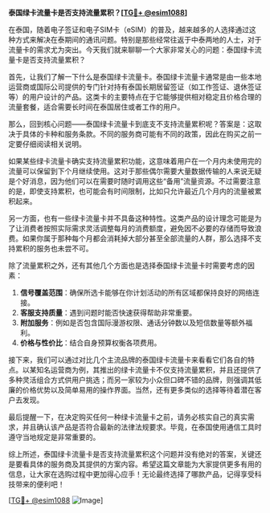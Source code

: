 **泰国绿卡流量卡是否支持流量累积？[[TG💪+ @esim1088](https://t.me/s/esim1088)]**

在泰国，随着电子签证和电子SIM卡（eSIM）的普及，越来越多的人选择通过这种方式来解决在泰期间的通讯问题。特别是那些经常往返于中泰两地的人士，对于流量卡的需求尤为突出。今天我们就来聊聊一个大家非常关心的问题：泰国绿卡流量卡是否支持流量累积？

首先，让我们了解一下什么是泰国绿卡流量卡。泰国绿卡流量卡通常是由一些本地运营商或国际公司提供的专门针对持有泰国长期居留签证（如工作签证、退休签证等）的用户设计的产品。这类卡的主要特点在于它能够提供相对稳定且价格合理的流量套餐，适合需要长时间在泰国居住或者工作的用户。

那么，回到核心问题——泰国绿卡流量卡到底支不支持流量累积呢？答案是：这取决于具体的卡种和服务条款。不同的服务商可能有不同的政策，因此在购买之前一定要仔细阅读相关说明。

如果某些绿卡流量卡确实支持流量累积功能，这意味着用户在一个月内未使用完的流量可以保留到下个月继续使用。这对于那些偶尔需要大量数据传输的人来说无疑是个好消息，因为他们可以在需要时随时调用这些“备用”流量资源。不过需要注意的是，即使支持累积，也可能会有时间限制，比如只允许最近几个月内的流量被累积起来。

另一方面，也有一些绿卡流量卡并不具备这种特性。这类产品的设计理念可能是为了让消费者按照实际需求灵活调整每月的消费额度，避免因不必要的存储而导致浪费。如果你属于那种每个月都会消耗掉大部分甚至全部流量的人群，那么选择不支持累积的服务也未尝不可。

除了流量累积之外，还有其他几个方面也是选择泰国绿卡流量卡时需要考虑的因素：

1. **信号覆盖范围**：确保所选卡能够在你计划活动的所有区域都保持良好的网络连接。
2. **客服支持质量**：遇到问题时能否快速获得帮助非常重要。
3. **附加服务**：例如是否包含国际漫游权限、通话分钟数以及短信数量等额外福利。
4. **价格与性价比**：结合自身预算权衡各项费用。

接下来，我们可以通过对比几个主流品牌的泰国绿卡流量卡来看看它们各自的特点。以某知名运营商为例，其推出的绿卡流量卡不仅支持流量累积，并且还提供了多种灵活组合方式供用户挑选；而另一家较为小众但口碑不错的品牌，则强调其低廉的价格优势以及简单易用的操作界面。当然，还有更多类似的选择等待着潜在客户去发现。

最后提醒一下，在决定购买任何一种绿卡流量卡之前，请务必核实自己的真实需求，并且确认该产品是否符合最新的法律法规要求。毕竟，在泰国使用通信工具时遵守当地规定是非常重要的。

综上所述，泰国绿卡流量卡是否支持流量累积这个问题并没有绝对的答案，关键还是要看具体的服务商及其提供的方案内容。希望这篇文章能为大家提供更多有用的信息，让大家在选购过程中更加得心应手！无论最终选择了哪款产品，记得享受科技带来的便利吧！

[[TG💪+ @esim1088](https://t.me/s/esim1088) ![Image](https://i.postimg.cc/4NQfJmqS/Snipaste-2025-05-13-00-14-12.png)]